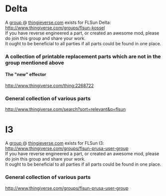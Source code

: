 # Delta
A [group ](http://www.thingiverse.com/groups/flsun-kossel)@ [thingieverse.com](http://www.thingiverse.com/) exists for FLSun Delta: http://www.thingiverse.com/groups/flsun-kossel  
If you have reverse engineered a part, or created an awesome mod, please do join this group and share your work.  
It ought to be beneficial to all parties if all parts could be found in one place.

### A collection of printable replacement parts which are not in the group mentioned above

#### The "new" effector
http://www.thingiverse.com/thing:2268722

### General collection of various parts
http://www.thingiverse.com/search?sort=relevant&q=flsun

# I3
A [group ](http://www.thingiverse.com/groups/flsun-prusa-user-group)@ [thingieverse.com](http://www.thingiverse.com/) exists for FLSun I3: http://www.thingiverse.com/groups/flsun-prusa-user-group  
If you have reverse engineered a part, or created an awesome mod, please do join this group and share your work.  
It ought to be beneficial to all parties if all parts could be found in one place.

### General collection of various parts
http://www.thingiverse.com/groups/flsun-prusa-user-group